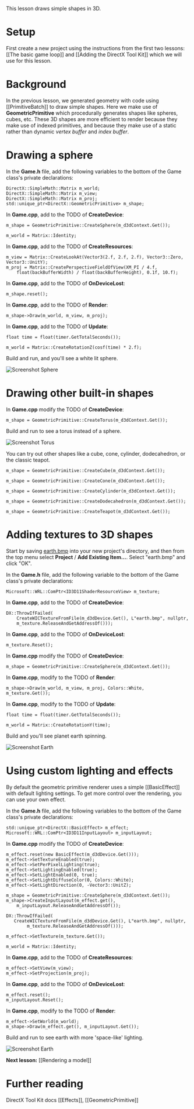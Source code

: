 This lesson draws simple shapes in 3D.

# Setup
First create a new project using the instructions from the first two lessons: [[The basic game loop]] and
[[Adding the DirectX Tool Kit]] which we will use for this lesson.

# Background

In the previous lesson, we generated geometry with code using [[PrimitiveBatch]] to draw simple shapes. Here we make use of **GeometricPrimitive** which procedurally generates shapes like spheres, cubes, etc. These 3D shapes are more efficient to render because they make use of indexed primitives, and because they make use of a static rather than dynamic *vertex buffer* and *index buffer*. 

# Drawing a sphere

In the **Game.h** file, add the following variables to the bottom of the Game class's private declarations:

    DirectX::SimpleMath::Matrix m_world;
    DirectX::SimpleMath::Matrix m_view;
    DirectX::SimpleMath::Matrix m_proj;
    std::unique_ptr<DirectX::GeometricPrimitive> m_shape;

In **Game.cpp**, add to the TODO of **CreateDevice**:

    m_shape = GeometricPrimitive::CreateSphere(m_d3dContext.Get());
    
    m_world = Matrix::Identity;

In **Game.cpp**, add to the TODO of **CreateResources**:

    m_view = Matrix::CreateLookAt(Vector3(2.f, 2.f, 2.f), Vector3::Zero, Vector3::UnitY);
    m_proj = Matrix::CreatePerspectiveFieldOfView(XM_PI / 4.f,
        float(backBufferWidth) / float(backBufferHeight), 0.1f, 10.f);

In **Game.cpp**, add to the TODO of **OnDeviceLost**:

    m_shape.reset();

In **Game.cpp**, add to the TODO of **Render**:

    m_shape->Draw(m_world, m_view, m_proj);

In **Game.cpp**, add to the TODO of **Update**:

    float time = float(timer.GetTotalSeconds());
    
    m_world = Matrix::CreateRotationZ(cosf(time) * 2.f);

Build and run, and you'll see a white lit sphere.

![Screenshot Sphere](https://github.com/Microsoft/DirectXTK/wiki/images/screenshotSphere.PNG)

# Drawing other built-in shapes

In **Game.cpp** modify the TODO of **CreateDevice**:

    m_shape = GeometricPrimitive::CreateTorus(m_d3dContext.Get());

Build and run to see a torus instead of a sphere.

![Screenshot Torus](https://github.com/Microsoft/DirectXTK/wiki/images/screenshotTorus.PNG)

You can try out other shapes like a cube, cone, cylinder, dodecahedron, or the classic teapot.

    m_shape = GeometricPrimitive::CreateCube(m_d3dContext.Get());

    m_shape = GeometricPrimitive::CreateCone(m_d3dContext.Get());

    m_shape = GeometricPrimitive::CreateCylinder(m_d3dContext.Get());

    m_shape = GeometricPrimitive::CreateDodecahedron(m_d3dContext.Get());

    m_shape = GeometricPrimitive::CreateTeapot(m_d3dContext.Get());

# Adding textures to 3D shapes

Start by saving [earth.bmp](https://github.com/Microsoft/DirectXTK/wiki/images/earth.bmp) into your new project's directory, and then from the top menu select **Project** / **Add Existing Item...**. Select "earth.bmp" and click "OK".

In the **Game.h** file, add the following variable to the bottom of the Game class's private declarations:

    Microsoft::WRL::ComPtr<ID3D11ShaderResourceView> m_texture;

In **Game.cpp**, add to the TODO of **CreateDevice**:

    DX::ThrowIfFailed(
        CreateWICTextureFromFile(m_d3dDevice.Get(), L"earth.bmp", nullptr,
        m_texture.ReleaseAndGetAddressOf()));

In **Game.cpp**, add to the TODO of **OnDeviceLost**:

    m_texture.Reset();

In **Game.cpp** modify the TODO of **CreateDevice**:

    m_shape = GeometricPrimitive::CreateSphere(m_d3dContext.Get());

In **Game.cpp**, modify to the TODO of **Render**:

    m_shape->Draw(m_world, m_view, m_proj, Colors::White, m_texture.Get());

In **Game.cpp**, modify to the TODO of **Update**:

    float time = float(timer.GetTotalSeconds());
   
    m_world = Matrix::CreateRotationY(time);

Build and you'll see planet earth spinning.

![Screenshot Earth](https://github.com/Microsoft/DirectXTK/wiki/images/screenshotEarth1.PNG)

# Using custom lighting and effects

By default the geometric primitive renderer uses a simple [[BasicEffect]] with default lighting settings. To get more control over the rendering, you can use your own effect.

In the **Game.h** file, add the following variables to the bottom of the Game class's private declarations:

    std::unique_ptr<DirectX::BasicEffect> m_effect;
    Microsoft::WRL::ComPtr<ID3D11InputLayout> m_inputLayout;

In **Game.cpp** modify the TODO of **CreateDevice**:

    m_effect.reset(new BasicEffect(m_d3dDevice.Get()));
    m_effect->SetTextureEnabled(true);
    m_effect->SetPerPixelLighting(true);
    m_effect->SetLightingEnabled(true);
    m_effect->SetLightEnabled(0, true);
    m_effect->SetLightDiffuseColor(0, Colors::White);
    m_effect->SetLightDirection(0, -Vector3::UnitZ);

    m_shape = GeometricPrimitive::CreateSphere(m_d3dContext.Get());
    m_shape->CreateInputLayout(m_effect.get(),
        m_inputLayout.ReleaseAndGetAddressOf());

    DX::ThrowIfFailed(
       CreateWICTextureFromFile(m_d3dDevice.Get(), L"earth.bmp", nullptr,
            m_texture.ReleaseAndGetAddressOf()));

    m_effect->SetTexture(m_texture.Get());

    m_world = Matrix::Identity;

In **Game.cpp**, add to the TODO of **CreateResources**:

    m_effect->SetView(m_view);
    m_effect->SetProjection(m_proj);

In **Game.cpp**, add to the TODO of **OnDeviceLost**:

    m_effect.reset();
    m_inputLayout.Reset();

In **Game.cpp**, modify to the TODO of **Render**:

    m_effect->SetWorld(m_world);
    m_shape->Draw(m_effect.get(), m_inputLayout.Get());

Build and run to see earth with more 'space-like' lighting.

![Screenshot Earth](https://github.com/Microsoft/DirectXTK/wiki/images/screenshotEarth2.PNG)

**Next lesson:** [[Rendering a model]]

# Further reading

DirectX Tool Kit docs [[Effects]], [[GeometricPrimitive]]